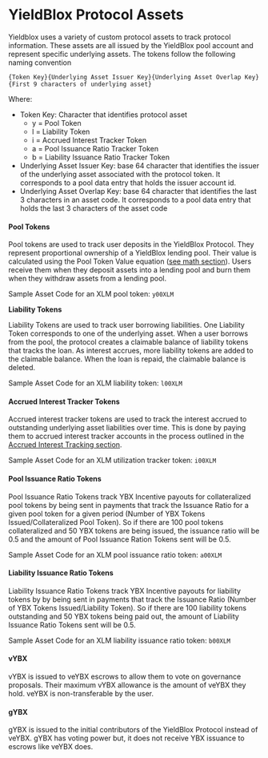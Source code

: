 # YieldBlox Protocol Assets

Yieldblox uses a variety of custom protocol assets to track protocol information. These assets are all issued by the YieldBlox pool account and represent specific underlying assets. The tokens follow the following naming convention

`{Token Key}{Underlying Asset Issuer Key}{Underlying Asset Overlap Key}{First 9 characters of underlying asset}`

Where:

* Token Key: Character that identifies protocol asset
  * y = Pool Token
  * l = Liability Token
  * i = Accrued Interest Tracker Token
  * a = Pool Issuance Ratio Tracker Token
  * b = Liability Issuance Ratio Tracker Token
* Underlying Asset Issuer Key: base 64 character that identifies the issuer of the underlying asset associated with the protocol token. It corresponds to a pool data entry that holds the issuer account id.
* Underlying Asset Overlap Key: base 64 character that identifies the last 3 characters in an asset code. It corresponds to a pool data entry that holds the last 3 characters of the asset code

#### Pool Tokens

Pool tokens are used to track user deposits in the YieldBlox Protocol. They represent proportional ownership of a YieldBlox lending pool. Their value is calculated using the Pool Token Value equation ([see math section](math.md#pool-token-value)). Users receive them when they deposit assets into a lending pool and burn them when they withdraw assets from a lending pool.

Sample Asset Code for an XLM pool token: `y00XLM`&#x20;

**Liability Tokens**

Liability Tokens are used to track user borrowing liabilities. One Liability Token corresponds to one of the underlying asset. When a user borrows from the pool, the protocol creates a claimable balance of liability tokens that tracks the loan. As interest accrues, more liability tokens are added to the claimable balance. When the loan is repaid, the claimable balance is deleted.

Sample Asset Code for an XLM liability token: `l00XLM`&#x20;

#### Accrued Interest Tracker Tokens

Accrued interest tracker tokens are used to track the interest accrued to outstanding underlying asset liabilities over time. This is done by paying them to accrued interest tracker accounts in the process outlined in the [Accrued Interest Tracking section](accrued-interest-tracking.md).

Sample Asset Code for an XLM utilization tracker token: `i00XLM`&#x20;

#### Pool Issuance Ratio Tokens

Pool Issuance Ratio Tokens track YBX Incentive payouts for collateralized pool tokens by being sent in payments that track the Issuance Ratio for a given pool token for a given period (Number of YBX Tokens Issued/Collateralized Pool Token). So if there are 100 pool tokens collateralized and 50 YBX tokens are being issued, the issuance ratio will be 0.5 and the amount of Pool Issuance Ration Tokens sent will be 0.5.

Sample Asset Code for an XLM pool issuance ratio token: `a00XLM`&#x20;

#### Liability Issuance Ratio Tokens

Liability Issuance Ratio Tokens track YBX Incentive payouts for liability tokens by by being sent in payments that track the Issuance Ratio (Number of YBX Tokens Issued/Liability Token). So if there are 100 liability tokens outstanding and 50 YBX tokens being paid out, the amount of Liability Issuance Ratio Tokens sent will be 0.5.&#x20;

Sample Asset Code for an XLM liability issuance ratio token: `b00XLM`&#x20;

#### vYBX

vYBX is issued to veYBX escrows to allow them to vote on governance proposals. Their maximum vYBX allowance is the amount of veYBX they hold. veYBX is non-transferable by the user.

#### gYBX

gYBX is issued to the initial contributors of the YieldBlox Protocol instead of veYBX. gYBX has voting power but, it does not receive YBX issuance to escrows like veYBX does.
